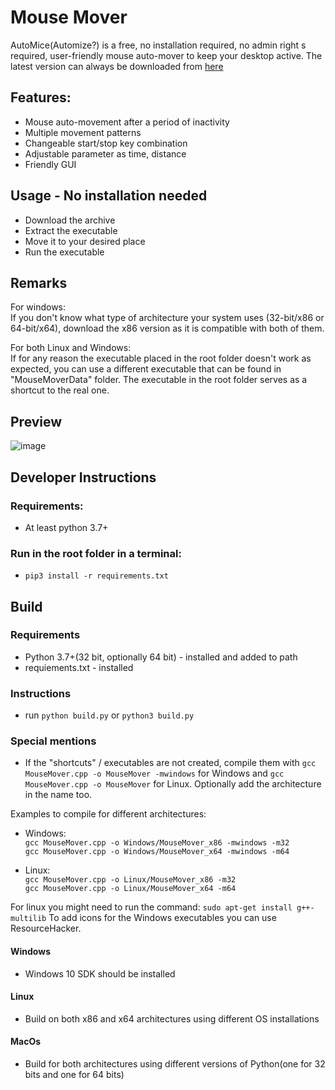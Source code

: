 # Mouse Mover
AutoMice(Automize?) is a free, no installation required, no admin right s required, user-friendly mouse auto-mover to keep your desktop active.
The latest version can always be downloaded from [here](https://github.com/IulianOctavianPreda/AutoMice-MouseMover/releases)
## Features:

-   Mouse auto-movement after a period of inactivity
-   Multiple movement patterns
-   Changeable start/stop key combination
-   Adjustable parameter as time, distance
-   Friendly GUI

## Usage - No installation needed

-   Download the archive
-   Extract the executable
-   Move it to your desired place
-   Run the executable

## Remarks

For windows:  
If you don't know what type of architecture your system uses (32-bit/x86 or 64-bit/x64), download the x86 version as it is compatible with both of them.

For both Linux and Windows:  
If for any reason the executable placed in the root folder doesn't work as expected, you can use a different executable that can be found in "MouseMoverData" folder. The executable in the root folder serves as a shortcut to the real one.

## Preview

![image](https://user-images.githubusercontent.com/33485041/80921902-0d805300-8d82-11ea-8b35-ce1b6da80df0.png)

## Developer Instructions

### Requirements:

-   At least python 3.7+

### Run in the root folder in a terminal:

-   `pip3 install -r requirements.txt`

## Build

### Requirements

-   Python 3.7+(32 bit, optionally 64 bit) - installed and added to path
-   requiements.txt - installed

### Instructions

-   run `python build.py` or `python3 build.py`

### Special mentions

-   If the "shortcuts" / executables are not created, compile them with `gcc MouseMover.cpp -o MouseMover -mwindows` for Windows and `gcc MouseMover.cpp -o MouseMover` for Linux. Optionally add the architecture in the name too.

Examples to compile for different architectures:

-   Windows:<br/> `gcc MouseMover.cpp -o Windows/MouseMover_x86 -mwindows -m32` <br/> `gcc MouseMover.cpp -o Windows/MouseMover_x64 -mwindows -m64`

-   Linux: <br/> `gcc MouseMover.cpp -o Linux/MouseMover_x86 -m32` <br/> `gcc MouseMover.cpp -o Linux/MouseMover_x64 -m64`

For linux you might need to run the command: `sudo apt-get install g++-multilib`
To add icons for the Windows executables you can use ResourceHacker.

#### Windows

-   Windows 10 SDK should be installed

#### Linux

-   Build on both x86 and x64 architectures using different OS installations

#### MacOs

-   Build for both architectures using different versions of Python(one for 32 bits and one for 64 bits)
